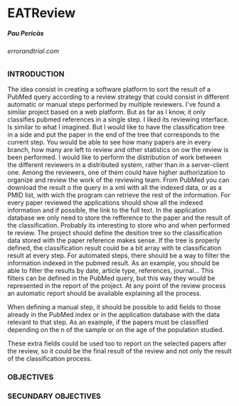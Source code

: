 # EATReview


##### Pau Pericàs
###### errorandtrial.com


### INTRODUCTION

The idea consist in creating a software platform to sort the result of a PubMed query according to a review strategy that could consist in different automatic or manual steps performed by multiple reviewers.
I've found a similar project based on a web platform. But as far as I know, it only classifies pubmed references in a single step. I liked its reviewing interface. Is similar to what I imagined. But I would like to have the classification tree in a side and put the paper in the end of the tree that corresponds to the current step.
You would be able to see how many papers are in every branch, how many are left to review and other statistics on ow the review is been performed. 
I would like to perform the distribution of work between the different reviewers in a distributed system, rather than in a server-client one. Among the reviewers, one of them could have higher authorization to organize and review the work of the reviewing team. 
From PubMed you can download the result o the query in a xml with all the indexed data, or as a PMID list, with wich the program can retrieve the rest of the information. 
For every paper reviewed the applications should show all the indexed information and if possible, the link to the full text. In the application database we only need to store the refference to the paper and the result of the classification. Probably its interesting to store who and when performed te review. 
The project should define the desition tree so the classification data stored with the paper reference makes sense. If the tree is properly defined, the classification result could be a bit array with te classification result at every step. 
For automated steps, there should be a way to filter the information indexed in the pubmed result. As an example, you should be able to filter the results by date, article type, references, journal... This filters can be defined in the PubMed query, but this way they would be represented in the report of the project.
At any point of the review process an automatic report should be available explaining all the process. 

When defining a manual step, it should be possible to add fields to those already in the PubMed index or in the application database with the data relevant to that step. As an example, if the papers must be classified depending on the n of the sample or on the age of the population studied. 

These extra fields could be used too to report on the selected papers after the review, so it could be the final result of the review and not only the result of the classification process. 


### OBJECTIVES


### SECUNDARY OBJECTIVES 
